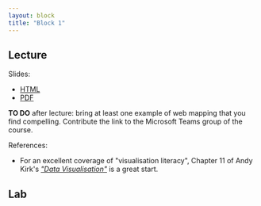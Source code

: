 ```yaml
---
layout: block
title: "Block 1"
---
```


## Lecture

Slides:

- [HTML](../../slidedecks/lecture_01.html)
- [PDF](../../slidedecks/lecture_01.pdf)

**TO DO** after lecture: bring at least one example of web mapping that you find compelling. Contribute the link to the Microsoft Teams group of the course.

References:

- For an excellent coverage of "visualisation literacy", Chapter 11 of Andy
  Kirk's [*"Data Visualisation"*](https://www.visualisingdata.com/book/) is a
  great start.

## Lab
